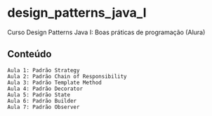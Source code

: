 # design_patterns_java_I
Curso Design Patterns Java I: Boas práticas de programação (Alura)

## Conteúdo
    Aula 1: Padrão Strategy  
    Aula 2: Padrão Chain of Responsibility  
    Aula 3: Padrão Template Method
    Aula 4: Padrão Decorator
    Aula 5: Padrão State
    Aula 6: Padrão Builder
    Aula 7: Padrão Observer

